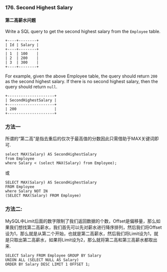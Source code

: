 ### 176. Second Highest Salary

#### 第二高薪水问题

Write a SQL query to get the second highest salary from the `Employee` table.

```
+----+--------+
| Id | Salary |
+----+--------+
| 1  | 100    |
| 2  | 200    |
| 3  | 300    |
+----+--------+

```

For example, given the above Employee table, the query should return `200` as the second highest salary. If there is no second highest salary, then the query should return `null`.

```
+---------------------+
| SecondHighestSalary |
+---------------------+
| 200                 |
+---------------------+
```

### 方法一

所谓的“第二高”是指去重后的仅次于最高值的分数因此只需借助于MAX关键词即可.

```
select MAX(Salary) AS SecondHighestSalary 
from Employee
where Salary < (select MAX(Salary) from Employee);
```

或

```
SELECT MAX(Salary) AS SecondHighestSalary 
FROM Employee
where Salary NOT IN
(SELECT MAX(Salary) FROM Employee)
```

### 方法二:

MySQL中Limit后面的数字限制了我们返回数据的个数，Offset是偏移量，那么如果我们想找第二高薪水，我们首先可以先对薪水进行降序排列，然后我们将Offset设为1，那么就是从第二个开始，也就是第二高薪水，然后我们将Limit设为1，就是只取出第二高薪水，如果将Limit设为2，那么就将第二高和第三高薪水都取出来.

```
SELECT Salary FROM Employee GROUP BY Salary
UNION ALL (SELECT NULL AS Salary)
ORDER BY Salary DESC LIMIT 1 OFFSET 1;
```